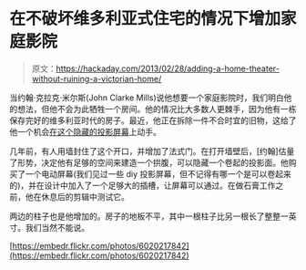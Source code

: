 # 在不破坏维多利亚式住宅的情况下增加家庭影院

> 原文：<https://hackaday.com/2013/02/28/adding-a-home-theater-without-ruining-a-victorian-home/>

当约翰·克拉克·米尔斯(John Clarke Mills)说他想要一个家庭影院时，我们明白他的想法，但他不会为此牺牲一个房间。他的情况比大多数人更棘手，因为他有一栋保存完好的维多利亚时代的房子。最近，他正在拆除一件不合时宜的旧物，这给了他一个机会[在这个隐藏的投影屏幕](http://www.sanfranvic.com/hidden-library-projector-screen/)上动手。

几年前，有人用墙封住了这个开口，并增加了法式门。在打开墙壁后，[约翰]估量了形势，决定他有足够的空间来建造一个拱腹，可以隐藏一个卷起的投影面。他购买了一个电动屏幕(我们见过一些 diy 投影屏幕，但不记得有哪一个是可以卷起来的)，并在设计中加入了一个足够大的插槽，让屏幕可以通过。在做石膏工作之前，他在休息后的剪辑中测试它。

两边的柱子也是他增加的。房子的地板不平，其中一根柱子比另一根长了整整一英寸。我们当然不能说。

[https://embedr.flickr.com/photos/6020217842](https://embedr.flickr.com/photos/6020217842)